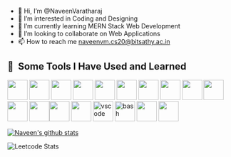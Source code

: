 - 👋 Hi, I’m @NaveenVaratharaj
- 👀 I’m interested in Coding and Designing
- 🌱 I’m currently learning MERN Stack Web Development
- 💞️ I’m looking to collaborate on Web Applications
- 📫 How to reach me naveenvm.cs20@bitsathy.ac.in


<h2> 🚀 &nbsp;Some Tools I Have Used and Learned</h2>
<p align="left">

<img src="https://cdn.jsdelivr.net/gh/devicons/devicon/icons/c/c-original.svg" width="45" height="45" /> <img src="https://cdn.jsdelivr.net/gh/devicons/devicon/icons/cplusplus/cplusplus-original.svg" width="45" height="45" />
<img src="https://cdn.jsdelivr.net/gh/devicons/devicon/icons/python/python-original.svg" width="45" height="45"/>
<img src="https://cdn.jsdelivr.net/gh/devicons/devicon/icons/html5/html5-original.svg" width="45" height="45" />
<img src="https://cdn.jsdelivr.net/gh/devicons/devicon/icons/css3/css3-original.svg" width="45" height="45" />
<img src="https://cdn.jsdelivr.net/gh/devicons/devicon/icons/javascript/javascript-original.svg" width="45" height="45" />
<img src="https://cdn.jsdelivr.net/gh/devicons/devicon/icons/bootstrap/bootstrap-original.svg" width="45" height="45" />
<img src="https://cdn.jsdelivr.net/gh/devicons/devicon/icons/react/react-original.svg" width="45" height="45" />
<img src="https://cdn.jsdelivr.net/gh/devicons/devicon/icons/nodejs/nodejs-original.svg" width="45" height="45" />
<img src="https://cdn.jsdelivr.net/gh/devicons/devicon/icons/express/express-original.svg" width="45" height="45" />
<img src="https://cdn.jsdelivr.net/gh/devicons/devicon/icons/mongodb/mongodb-original.svg" width="45" height="45" />
<img src="https://cdn.jsdelivr.net/gh/devicons/devicon/icons/mysql/mysql-original.svg" width="45" height="45" /><img src="https://cdn.jsdelivr.net/gh/devicons/devicon/icons/figma/figma-original.svg" width="45" height="45" />
<img src="https://cdn.jsdelivr.net/gh/devicons/devicon/icons/canva/canva-original.svg" width="45" height="45" />
<img src="https://cdn.jsdelivr.net/gh/devicons/devicon/icons/vscode/vscode-original.svg" alt="vscode" width="45" height="45"/>
<img src="https://cdn.jsdelivr.net/gh/devicons/devicon/icons/bash/bash-original.svg" alt="bash" width="45" height="45"/>
<img src="https://cdn.jsdelivr.net/gh/devicons/devicon/icons/git/git-original.svg" width="45" height="45"/>
<img src="https://cdn.jsdelivr.net/gh/devicons/devicon/icons/github/github-original.svg" width="45" height="45"/>
          
          
          
</p>


[![Naveen's github stats](https://github-readme-stats.vercel.app/api?username=NaveenVaratharaj&count_private=true&show_icons=true&theme=radical&hide_rank=false)](https://github.com/anuraghazra/github-readme-stats)

![Leetcode Stats](https://leetcard.jacoblin.cool/naveen_vm)

<!---
NaveenVaratharaj/NaveenVaratharaj is a ✨ special ✨ repository because its `README.md` (this file) appears on your GitHub profile.
You can click the Preview link to take a look at your changes.
--->
